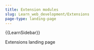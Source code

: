```yaml
---
title: Extension modules
slug: Learn_web_development/Extensions
page-type: landing-page
---
```


{{LearnSidebar}}

Extensions landing page
